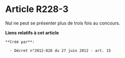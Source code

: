 # Article R228-3

Nul ne peut se présenter plus de trois fois au concours.

**Liens relatifs à cet article**

	**Créé par**:

	  - Décret n°2012-826 du 27 juin 2012 - art. 15
